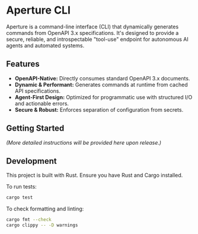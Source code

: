# Aperture CLI

Aperture is a command-line interface (CLI) that dynamically generates commands from OpenAPI 3.x specifications. It's designed to provide a secure, reliable, and introspectable "tool-use" endpoint for autonomous AI agents and automated systems.

## Features

- **OpenAPI-Native:** Directly consumes standard OpenAPI 3.x documents.
- **Dynamic & Performant:** Generates commands at runtime from cached API specifications.
- **Agent-First Design:** Optimized for programmatic use with structured I/O and actionable errors.
- **Secure & Robust:** Enforces separation of configuration from secrets.

## Getting Started

*(More detailed instructions will be provided here upon release.)*

## Development

This project is built with Rust. Ensure you have Rust and Cargo installed.

To run tests:

```bash
cargo test
```

To check formatting and linting:

```bash
cargo fmt --check
cargo clippy -- -D warnings
```
